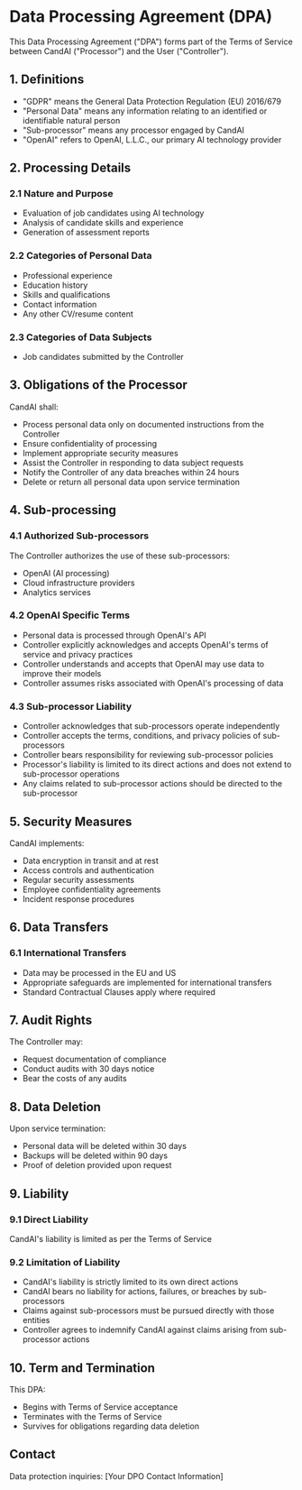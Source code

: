 # Data Processing Agreement (DPA)

This Data Processing Agreement ("DPA") forms part of the Terms of Service between CandAI ("Processor") and the User ("Controller").

## 1. Definitions

- "GDPR" means the General Data Protection Regulation (EU) 2016/679
- "Personal Data" means any information relating to an identified or identifiable natural person
- "Sub-processor" means any processor engaged by CandAI
- "OpenAI" refers to OpenAI, L.L.C., our primary AI technology provider

## 2. Processing Details

### 2.1 Nature and Purpose

- Evaluation of job candidates using AI technology
- Analysis of candidate skills and experience
- Generation of assessment reports

### 2.2 Categories of Personal Data

- Professional experience
- Education history
- Skills and qualifications
- Contact information
- Any other CV/resume content

### 2.3 Categories of Data Subjects

- Job candidates submitted by the Controller

## 3. Obligations of the Processor

CandAI shall:

- Process personal data only on documented instructions from the Controller
- Ensure confidentiality of processing
- Implement appropriate security measures
- Assist the Controller in responding to data subject requests
- Notify the Controller of any data breaches within 24 hours
- Delete or return all personal data upon service termination

## 4. Sub-processing

### 4.1 Authorized Sub-processors

The Controller authorizes the use of these sub-processors:

- OpenAI (AI processing)
- Cloud infrastructure providers
- Analytics services

### 4.2 OpenAI Specific Terms

- Personal data is processed through OpenAI's API
- Controller explicitly acknowledges and accepts OpenAI's terms of service and privacy practices
- Controller understands and accepts that OpenAI may use data to improve their models
- Controller assumes risks associated with OpenAI's processing of data

### 4.3 Sub-processor Liability

- Controller acknowledges that sub-processors operate independently
- Controller accepts the terms, conditions, and privacy policies of sub-processors
- Controller bears responsibility for reviewing sub-processor policies
- Processor's liability is limited to its direct actions and does not extend to sub-processor operations
- Any claims related to sub-processor actions should be directed to the sub-processor

## 5. Security Measures

CandAI implements:

- Data encryption in transit and at rest
- Access controls and authentication
- Regular security assessments
- Employee confidentiality agreements
- Incident response procedures

## 6. Data Transfers

### 6.1 International Transfers

- Data may be processed in the EU and US
- Appropriate safeguards are implemented for international transfers
- Standard Contractual Clauses apply where required

## 7. Audit Rights

The Controller may:

- Request documentation of compliance
- Conduct audits with 30 days notice
- Bear the costs of any audits

## 8. Data Deletion

Upon service termination:

- Personal data will be deleted within 30 days
- Backups will be deleted within 90 days
- Proof of deletion provided upon request

## 9. Liability

### 9.1 Direct Liability

CandAI's liability is limited as per the Terms of Service

### 9.2 Limitation of Liability

- CandAI's liability is strictly limited to its own direct actions
- CandAI bears no liability for actions, failures, or breaches by sub-processors
- Claims against sub-processors must be pursued directly with those entities
- Controller agrees to indemnify CandAI against claims arising from sub-processor actions

## 10. Term and Termination

This DPA:

- Begins with Terms of Service acceptance
- Terminates with the Terms of Service
- Survives for obligations regarding data deletion

## Contact

Data protection inquiries:
[Your DPO Contact Information]
